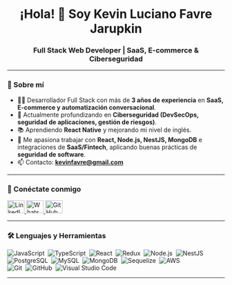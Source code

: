<h1 align="center">¡Hola! 👋 Soy Kevin Luciano Favre Jarupkin</h1>
<h3 align="center">Full Stack Web Developer | SaaS, E-commerce & Ciberseguridad</h3>  

---

### 🚀 Sobre mí
- 👨‍💻 Desarrollador Full Stack con más de **3 años de experiencia** en **SaaS, E-commerce y automatización conversacional**.  
- 🔐 Actualmente profundizando en **Ciberseguridad (DevSecOps, seguridad de aplicaciones, gestión de riesgos)**.  
- 📚 Aprendiendo **React Native** y mejorando mi nivel de inglés.  
- 💬 Me apasiona trabajar con **React, Node.js, NestJS, MongoDB** e integraciones de **SaaS/Fintech**, aplicando buenas prácticas de **seguridad de software**.  
- 📫 Contacto: **kevinfavre@gmail.com**  

---

### 🤝 Conéctate conmigo
<p align="left">
<a href="https://linkedin.com/in/kevin-luciano-favre-jarupkin" target="blank">
  <img src="https://raw.githubusercontent.com/rahuldkjain/github-profile-readme-generator/master/src/images/icons/Social/linked-in-alt.svg" alt="LinkedIn" height="30" width="40" />
</a>
<a href="https://wa.me/549XXXXXXXXXX" target="blank">
  <img src="https://img.icons8.com/ios-filled/50/25D366/whatsapp.png" alt="WhatsApp" height="30" width="40" />
</a>
<a href="https://github.com/kevinfavre" target="blank">
  <img src="https://raw.githubusercontent.com/rahuldkjain/github-profile-readme-generator/master/src/images/icons/Social/github.svg" alt="GitHub" height="30" width="40" />
</a>
</p>

---

### 🛠️ Lenguajes y Herramientas

![JavaScript](https://img.shields.io/badge/-JavaScript-05122A?style=flat&logo=javascript)&nbsp;
![TypeScript](https://img.shields.io/badge/-TypeScript-05122A?style=flat&logo=typescript)&nbsp;
![React](https://img.shields.io/badge/-React-05122A?style=flat&logo=react)&nbsp;
![Redux](https://img.shields.io/badge/-Redux-05122A?style=flat&logo=redux)&nbsp;
![Node.js](https://img.shields.io/badge/-Node.js-05122A?style=flat&logo=node.js)&nbsp;
![NestJS](https://img.shields.io/badge/-NestJS-05122A?style=flat&logo=nestjs&logoColor=E0234E)&nbsp;  
![PostgreSQL](https://img.shields.io/badge/-PostgreSQL-05122A?style=flat&logo=postgresql)&nbsp;
![MySQL](https://img.shields.io/badge/-MySQL-05122A?style=flat&logo=mysql)&nbsp;
![MongoDB](https://img.shields.io/badge/-MongoDB-05122A?style=flat&logo=mongodb)&nbsp;
![Sequelize](https://img.shields.io/badge/-Sequelize-05122A?style=flat&logo=sequelize)&nbsp;
![AWS](https://img.shields.io/badge/-AWS-05122A?style=flat&logo=amazonaws)&nbsp;  
![Git](https://img.shields.io/badge/-Git-05122A?style=flat&logo=git)&nbsp;
![GitHub](https://img.shields.io/badge/-GitHub-05122A?style=flat&logo=github)&nbsp;
![Visual Studio Code](https://img.shields.io/badge/-Visual%20Studio%20Code-05122A?style=flat&logo=visual-studio-code&logoColor=007ACC)&nbsp;

---
